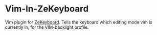 # Vim-In-ZeKeyboard

Vim plugin for [ZeKeyboard](https://github.com/malcx95/ZeKeyboard).
Tells the keyboard which editing mode vim is currently in, for the VIM-backlight profile.

